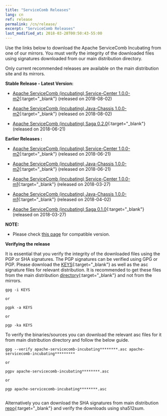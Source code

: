 ```yaml
---
title: "ServiceComb Releases"
lang: cn
ref: release
permalink: /cn/release/
excerpt: "ServiceComb Releases"
last_modified_at: 2018-03-28T00:50:43-55:00
---
```


Use the links below to download the Apache ServiceComb Incubating from one of our mirrors. You must verify the integrity of the downloaded files using signatures downloaded from our main distribution directory.

Only current recommended releases are available on the main distribution site and its mirrors. 


**Stable Release - Latest Version:**

* [Apache ServiceComb (incubating) Service-Center 1.0.0-m2](https://apache.org/dyn/closer.cgi/incubator/servicecomb/incubator-servicecomb-service-center/1.0.0/){:target="_blank"} (released on 2018-08-02)

* [Apache ServiceComb (incubating) Java-Chassis 1.0.0-m2](https://apache.org/dyn/closer.cgi/incubator/servicecomb/incubator-servicecomb-java-chassis/1.0.0/){:target="_blank"} (released on 2018-08-02)

* [Apache ServiceComb (incubating) Saga 0.2.0](https://apache.org/dyn/closer.cgi/incubator/servicecomb/incubator-servicecomb-saga/0.2.0/){:target="_blank"} (released on 2018-06-21)

**Earlier Releases :**

* [Apache ServiceComb (incubating) Service-Center 1.0.0-m2](https://apache.org/dyn/closer.cgi/incubator/servicecomb/incubator-servicecomb-service-center/1.0.0-m2/){:target="_blank"} (released on 2018-06-21)

* [Apache ServiceComb (incubating) Java-Chassis 1.0.0-m2](https://apache.org/dyn/closer.cgi/incubator/servicecomb/incubator-servicecomb-java-chassis/1.0.0-m2/){:target="_blank"} (released on 2018-06-21)

* [Apache ServiceComb (incubating) Service-Center 1.0.0-m1](https://apache.org/dyn/closer.cgi/incubator/servicecomb/incubator-servicecomb-service-center/1.0.0-m1/){:target="_blank"} (released on 2018-03-27)

* [Apache ServiceComb (incubating) Java-Chassis 1.0.0-m1](https://apache.org/dyn/closer.cgi/incubator/servicecomb/incubator-servicecomb-java-chassis/1.0.0-m1/){:target="_blank"} (released on 2018-04-02)

* [Apache ServiceComb (incubating) Saga 0.1.0](https://apache.org/dyn/closer.cgi/incubator/servicecomb/incubator-servicecomb-saga/0.1.0/){:target="_blank"} (released on 2018-03-27)

**NOTE:**
  - Please check [this page](/release/compatibleversion) for compatible version.


**Verifying the release**

It is essential that you verify the integrity of the downloaded files using the PGP or SHA signatures.
 The PGP signatures can  be verified using GPG or PGP. 
 Please download the [KEYS](https://www.apache.org/dist/incubator/servicecomb/KEYS){:target="_blank"} as well as the asc signature files for relevant distribution. It is recommended to get these files from the main distribution [directory](https://www.apache.org/dist/incubator/servicecomb/){:target="_blank"} and not from the mirrors.
 ```
 gpg -i KEYS
 
 or
 
 pgpk -a KEYS
 
 or
 
 pgp -ka KEYS

```

To verify the binaries/sources you can download the relevant asc files for it from main distribution directory and follow the below guide.

```
gpg --verify apache-servicecomb-incubating********.asc apache-servicecomb-incubating*********

or

pgpv apache-servicecomb-incubating********.asc

or 

pgp apache-servicecomb-incubating********.asc


```

Alternatively you can download the SHA signatures from main distribution [repo](https://www.apache.org/dist/incubator/servicecomb/){:target="_blank"} and verify the downloads using sha512sum.
